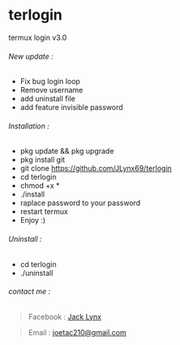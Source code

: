 # terlogin

termux login v3.0

###### New update :
* Fix bug login loop
* Remove username
* add uninstall file
* add feature invisible password

###### Installation :

* pkg update && pkg upgrade
* pkg install git
* git clone https://github.com/JLynx69/terlogin
* cd terlogin
* chmod +x *
* ./install
* raplace password to your password
* restart termux
* Enjoy :)

###### Uninstall :

* cd terlogin
* ./uninstall


###### contact me :

> Facebook : [Jack Lynx](https://www.facebook.com/Jlynx69)

> Email    : joetac210@gmail.com

